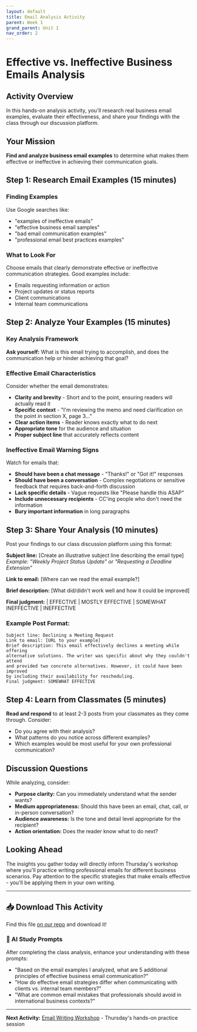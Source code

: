 ```yaml
---
layout: default
title: Email Analysis Activity
parent: Week 1
grand_parent: Unit 1
nav_order: 2
---
```


# Effective vs. Ineffective Business Emails Analysis

## Activity Overview

In this hands-on analysis activity, you'll research real business email examples, evaluate their effectiveness, and share your findings with the class through our discussion platform.

## Your Mission

**Find and analyze business email examples** to determine what makes them effective or ineffective in achieving their communication goals.

## Step 1: Research Email Examples (15 minutes)

### Finding Examples
Use Google searches like:
- "examples of ineffective emails"
- "effective business email samples"
- "bad email communication examples"
- "professional email best practices examples"

### What to Look For
Choose emails that clearly demonstrate effective or ineffective communication strategies. Good examples include:
- Emails requesting information or action
- Project updates or status reports
- Client communications
- Internal team communications

## Step 2: Analyze Your Examples (15 minutes)

### Key Analysis Framework

**Ask yourself:** What is this email trying to accomplish, and does the communication help or hinder achieving that goal?

### Effective Email Characteristics
Consider whether the email demonstrates:
- **Clarity and brevity** - Short and to the point, ensuring readers will actually read it
- **Specific context** - "I'm reviewing the memo and need clarification on the point in section X, page 3..."
- **Clear action items** - Reader knows exactly what to do next
- **Appropriate tone** for the audience and situation
- **Proper subject line** that accurately reflects content

### Ineffective Email Warning Signs
Watch for emails that:
- **Should have been a chat message** - "Thanks!" or "Got it!" responses
- **Should have been a conversation** - Complex negotiations or sensitive feedback that requires back-and-forth discussion
- **Lack specific details** - Vague requests like "Please handle this ASAP"
- **Include unnecessary recipients** - CC'ing people who don't need the information
- **Bury important information** in long paragraphs

## Step 3: Share Your Analysis (10 minutes)

Post your findings to our class discussion platform using this format:

**Subject line:** [Create an illustrative subject line describing the email type]
*Example:  "Weekly Project Status Update" or "Requesting a Deadline Extension"*

**Link to email:** [Where can we read the email example?]

**Brief description:** [What did/didn't work well and how it could be improved]

**Final judgment:** | EFFECTIVE | MOSTLY EFFECTIVE | SOMEWHAT INEFFECTIVE | INEFFECTIVE

### Example Post Format:
```
Subject line: Declining a Meeting Request
Link to email: [URL to your example]
Brief description: This email effectively declines a meeting while offering 
alternative solutions. The writer was specific about why they couldn't attend 
and provided two concrete alternatives. However, it could have been improved 
by including their availability for rescheduling.
Final judgment: SOMEWHAT EFFECTIVE
```

## Step 4: Learn from Classmates (5 minutes)

**Read and respond** to at least 2-3 posts from your classmates as they come through. Consider:
- Do you agree with their analysis?
- What patterns do you notice across different examples?
- Which examples would be most useful for your own professional communication?

## Discussion Questions

While analyzing, consider:
- **Purpose clarity:** Can you immediately understand what the sender wants?
- **Medium appropriateness:** Should this have been an email, chat, call, or in-person conversation?
- **Audience awareness:** Is the tone and detail level appropriate for the recipient?
- **Action orientation:** Does the reader know what to do next?

## Looking Ahead

The insights you gather today will directly inform Thursday's workshop where you'll practice writing professional emails for different business scenarios. Pay attention to the specific strategies that make emails effective - you'll be applying them in your own writing.

---

## 📥 Download This Activity

Find this file [on our repo](https://github.com/alainamb/uic_tr35-business-english-II/blob/main/unit1/week1/email-analysis-activity.md) and download it!

### 🤖 AI Study Prompts
After completing the class analysis, enhance your understanding with these prompts:
- "Based on the email examples I analyzed, what are 5 additional principles of effective business email communication?"
- "How do effective email strategies differ when communicating with clients vs. internal team members?"
- "What are common email mistakes that professionals should avoid in international business contexts?"

---

**Next Activity:** [Email Writing Workshop](email-writing-workshop.md) - Thursday's hands-on practice session
